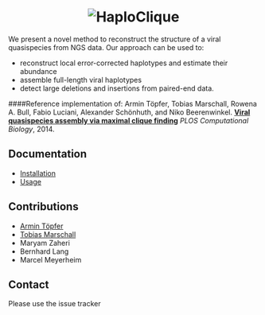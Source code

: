 <h1 align="center">
<img src="https://github.com/cbg-ethz/haploclique/blob/master/haploclique_logo.png?raw=true" alt="HaploClique"/></h1>

We present a novel method to reconstruct the structure of a viral quasispecies from NGS data.
Our approach can be used to:
 - reconstruct local error-corrected haplotypes and estimate their abundance
 - assemble full-length viral haplotypes
 - detect large deletions and insertions from paired-end data.

####Reference implementation of:
Armin Töpfer, Tobias Marschall, Rowena A. Bull, Fabio Luciani, Alexander Schönhuth, and Niko Beerenwinkel.
<b>[Viral quasispecies assembly via maximal clique finding](http://www.ploscompbiol.org/article/info%3Adoi%2F10.1371%2Fjournal.pcbi.1003515)</b>
<i>PLOS Computational Biology</i>, 2014.

## Documentation
 - [Installation](doc/INSTALL.md)
 - [Usage](doc/USAGE.md)

## Contributions
 - [Armin Töpfer](http://www.armintoepfer.com)
 - [Tobias Marschall](https://bioinf.mpi-inf.mpg.de/homepage/index.php?&account=marschal)
 - Maryam Zaheri
 - Bernhard Lang
 - Marcel Meyerheim

## Contact
Please use the issue tracker
